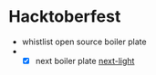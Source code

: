 # Hacktoberfest

- whistlist open source boiler plate
- - [x] next boiler plate [next-light]([https://github.com/SE-JE/next-light])
